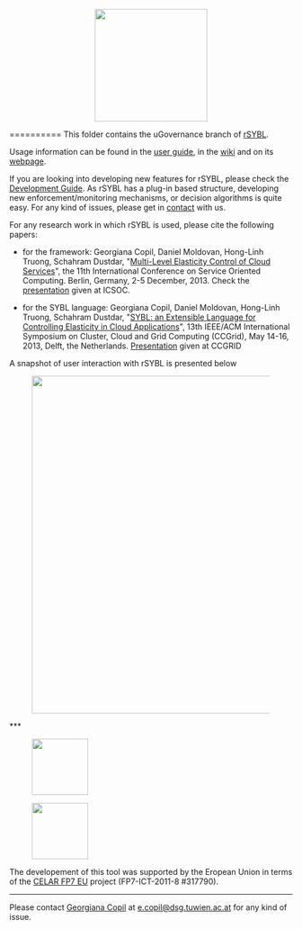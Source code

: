  <center>
<figure>
<img src="https://github.com/tuwiendsg/rSYBL/blob/master/docs/logo.png?raw=true" width="200px" >
</figure> 
</center>
==========
This folder contains the uGovernance branch of <a href="https://github.com/tuwiendsg/rSYBL/tree/uGovernance">rSYBL</a>. 

Usage information can be found in the <a href="https://github.com/tuwiendsg/rSYBL/blob/master/userGuide.pdf">user guide</a>, in the <a href="https://github.com/tuwiendsg/rSYBL/wiki">wiki</a> and on its <a href="http://www.infosys.tuwien.ac.at/research/viecom/SYBL">webpage</a>.

If you are looking into developing new features for rSYBL, please check the <a href="https://github.com/tuwiendsg/rSYBL/wiki/Development-Guide">Development Guide</a>. As rSYBL has a plug-in based structure, developing new enforcement/monitoring mechanisms, or decision algorithms is quite easy. For any kind of issues, please get in <a href="mailto:e.copil@dsg.tuwien.ac.at">contact</a> with us. 

For any research work in which rSYBL is used, please cite the following papers:
 - for the framework: Georgiana Copil, Daniel Moldovan, Hong-Linh Truong, Schahram Dustdar, "<a href="http://link.springer.com/chapter/10.1007/978-3-642-45005-1_31">Multi-Level Elasticity Control of Cloud Services</a>", the 11th International Conference on Service Oriented Computing. Berlin, Germany, 2-5 December, 2013. Check the <a href="http://www.slideshare.net/georgiana_copil/sybl-multilevel-elasticity-control-of-cloud-services">presentation</a> given at ICSOC.

 - for the SYBL language: Georgiana Copil, Daniel Moldovan, Hong-Linh Truong, Schahram Dustdar, "<a href="http://ieeexplore.ieee.org/xpl/articleDetails.jsp?arnumber=6546068">SYBL: an Extensible Language for Controlling Elasticity in Cloud Applications</a>", 13th IEEE/ACM International Symposium on Cluster, Cloud and Grid Computing (CCGrid), May 14-16, 2013, Delft, the Netherlands. <a href="http://www.slideshare.net/georgiana_copil/sybl-an-extensible-language-for-elasticity-specifications-in-cloud-applications">Presentation</a> given at CCGRID

A snapshot of user interaction with rSYBL is presented below
<figure>
<img src="https://github.com/tuwiendsg/rSYBL/blob/master/docs/lifecycle.jpg?raw=true" width="600px" >
</figure>
***
<figure>
<img src="http://upload.wikimedia.org/wikipedia/commons/thumb/b/b7/Flag_of_Europe.svg/800px-Flag_of_Europe.svg.png" width="100px" >
</figure>
<figure>
<img src="http://www.brightfire2.co.uk/celar/wp-content/themes/rachelbaker-bootstrapwp-Twitter-Bootstrap-for-WordPress-9bc2021/img/logo.png" width="100px" >
</figure>

The developement of this tool was supported by the Eropean Union in terms of the <a href="">CELAR FP7 EU</a> project (FP7-ICT-2011-8 #317790).
***
Please contact <a href="http://dsg.tuwien.ac.at/staff/ecopil">Georgiana Copil</a> at e.copil@dsg.tuwien.ac.at for any kind of issue.
 
